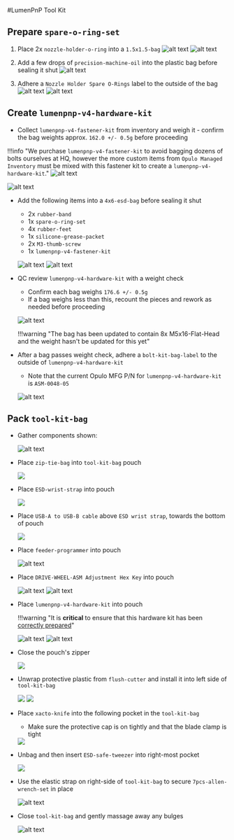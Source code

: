 #LumenPnP Tool Kit

## Prepare `spare-o-ring-set`

1. Place 2x `nozzle-holder-o-ring` into a `1.5x1.5-bag`
![alt text](img/or1.JPG)
![alt text](img/or2.JPG)

2. Add a few drops of `precision-machine-oil` into the plastic bag before sealing it shut
![alt text](img/or3.JPG)

3. Adhere a `Nozzle Holder Spare O-Rings` label to the outside of the bag
![alt text](img/or4.JPG)
![alt text](img/or5.JPG)

## Create `lumenpnp-v4-hardware-kit`

* Collect `lumenpnp-v4-fastener-kit` from inventory and weigh it - confirm the bag weights approx. `162.0 +/- 0.5g` before proceeding

!!!info "We purchase `lumenpnp-v4-fastener-kit` to avoid bagging dozens of bolts ourselves at HQ, however the more custom items from `Opulo Managed Inventory` must be mixed with this fastener kit to create a `lumenpnp-v4-hardware-kit`."
	![alt text](img/tool-kit-bag-v4-14.JPG)


![alt text](img/tool-kit-bag-v4-1.JPG)

* Add the following items into a `4x6-esd-bag` before sealing it shut
	* 2x `rubber-band`
	* 1x `spare-o-ring-set`
	* 4x `rubber-feet`
	* 1x `silicone-grease-packet`
	* 2x `M3-thumb-screw`
	* 1x `lumenpnp-v4-fastener-kit`

	![alt text](img/tool-kit-bag-v4-15.JPG)
	![alt text](img/tool-kit-bag-v4-4.JPG)

* QC review `lumenpnp-v4-hardware-kit` with a weight check
	* Confirm each bag weighs `176.6 +/- 0.5g`
	* If a bag weighs less than this, recount the pieces and rework as needed before proceeding

	![alt text](img/tool-kit-bag-v4-8.JPG)

	!!!warning "The bag has been updated to contain 8x M5x16-Flat-Head and the weight hasn't be updated for this yet"

* After a bag passes weight check, adhere a `bolt-kit-bag-label` to the outside of `lumenpnp-v4-hardware-kit`
	* Note that the current Opulo MFG P/N for `lumenpnp-v4-hardware-kit` is `ASM-0048-05`
	
	![alt text](img/tool-kit-bag-v4-5.JPG)

## Pack `tool-kit-bag`

* Gather components shown:

	![alt text](img/tool-kit-bag-v4-6.JPG)

* Place `zip-tie-bag` into `tool-kit-bag` pouch

	<img src="img/image3.png"/>

* Place `ESD-wrist-strap` into pouch

	<img src="img/image13.png"/>

* Place `USB-A to USB-B cable` above `ESD wrist strap`, towards the bottom of pouch

	<img src="img/image6.png"/>

* Place `feeder-programmer` into pouch

	![alt text](img/tool-kit-bag-v4-2.JPG)

* Place `DRIVE-WHEEL-ASM Adjustment Hex Key` into pouch

	![alt text](img/tool-kit-bag-v4-3.JPG)
	![alt text](img/tool-kit-bag-v4-7.JPG)

* Place `lumenpnp-v4-hardware-kit` into pouch

	!!!warning "It is **critical** to ensure that this hardware kit has been [correctly prepared](#create-lumenpnp-v4-hardware-kit)"

	![alt text](img/tool-kit-bag-v4-13.JPG)
	![alt text](img/tool-kit-bag-v4-12.JPG)

* Close the pouch's zipper

	<img src="img/image10.png"/>

* Unwrap protective plastic from `flush-cutter` and install it into left side of `tool-kit-bag`

	<img src="img/image5.png"/>

	<img src="img/image11.png"/>

* Place `xacto-knife` into the following pocket in the `tool-kit-bag`

	* Make sure the protective cap is on tightly and that the blade clamp is tight

	<img src="img/image14.png"/>

* Unbag and then insert `ESD-safe-tweezer` into right-most pocket

	<img src="img/image2.png"/>

* Use the elastic strap on right-side of `tool-kit-bag` to secure `7pcs-allen-wrench-set` in place

	![alt text](img/tool-kit-bag-v4-9.JPG)

* Close `tool-kit-bag` and gently massage away any bulges

	![alt text](img/tool-kit-bag-v4-10.JPG)

